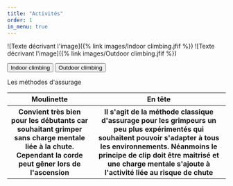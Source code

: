 ```yaml
---
title: "Activités"
order: 1
in_menu: true
---
```

![Texte décrivant l'image]({% link images/Indoor climbing.jfif %})
![Texte décrivant l'image]({% link images/Outdoor climbing.jfif %})

<button>Indoor climbing</button>
<button>Outdoor climbing</button> 

<p>Les méthodes d'assurage</p>

<table>
 <tr>
  <th>Moulinette</th>
  <th>En tête</th>
 </tr> 
<tr>
<th>Convient très bien pour les débutants car souhaitant grimper sans charge mentale liée à la chute. Cependant la corde peut gêner lors de l'ascension</th>
<th>Il s'agit de la méthode classique d'assurage pour les grimpeurs un peu plus expérimentés qui souhaitent pouvoir s'adapter à tous les environnements. Néanmoins le principe de clip doit être maitrisé et une charge mentale s'ajoute à l'activité liée au risque de chute</th>
</tr>
</table> 